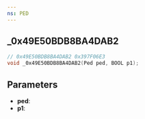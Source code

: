 ```yaml
---
ns: PED
---
```

## _0x49E50BDB8BA4DAB2

```c
// 0x49E50BDB8BA4DAB2 0x397F06E3
void _0x49E50BDB8BA4DAB2(Ped ped, BOOL p1);
```


## Parameters
* **ped**: 
* **p1**: 

